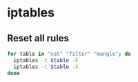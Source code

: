 # iptables
## Reset all rules
```bash
for table in "nat" "filter" "mangle"; do
  iptables -t $table -F
  iptables -t $table -X
done
```
